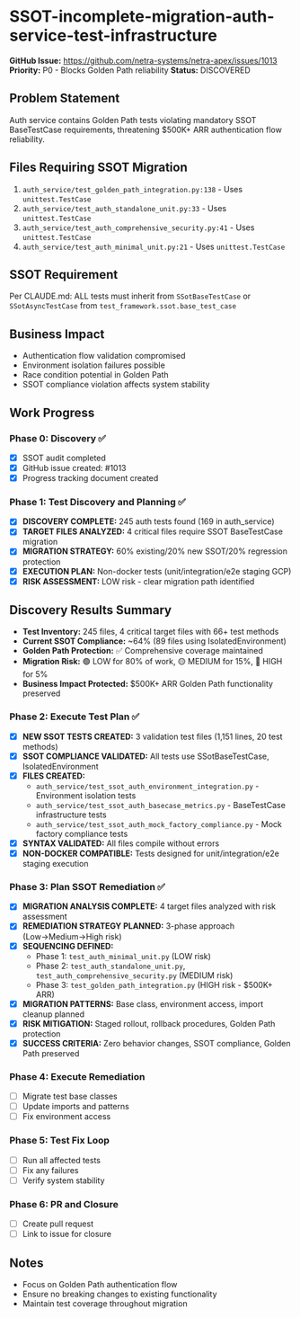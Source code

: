 # SSOT-incomplete-migration-auth-service-test-infrastructure

**GitHub Issue:** https://github.com/netra-systems/netra-apex/issues/1013
**Priority:** P0 - Blocks Golden Path reliability
**Status:** DISCOVERED

## Problem Statement
Auth service contains Golden Path tests violating mandatory SSOT BaseTestCase requirements, threatening $500K+ ARR authentication flow reliability.

## Files Requiring SSOT Migration
1. `auth_service/test_golden_path_integration.py:138` - Uses `unittest.TestCase`
2. `auth_service/test_auth_standalone_unit.py:33` - Uses `unittest.TestCase`
3. `auth_service/test_auth_comprehensive_security.py:41` - Uses `unittest.TestCase`
4. `auth_service/test_auth_minimal_unit.py:21` - Uses `unittest.TestCase`

## SSOT Requirement
Per CLAUDE.md: ALL tests must inherit from `SSotBaseTestCase` or `SSotAsyncTestCase` from `test_framework.ssot.base_test_case`

## Business Impact
- Authentication flow validation compromised
- Environment isolation failures possible
- Race condition potential in Golden Path
- SSOT compliance violation affects system stability

## Work Progress

### Phase 0: Discovery ✅
- [x] SSOT audit completed
- [x] GitHub issue created: #1013
- [x] Progress tracking document created

### Phase 1: Test Discovery and Planning ✅
- [x] **DISCOVERY COMPLETE:** 245 auth tests found (169 in auth_service)
- [x] **TARGET FILES ANALYZED:** 4 critical files require SSOT BaseTestCase migration
- [x] **MIGRATION STRATEGY:** 60% existing/20% new SSOT/20% regression protection
- [x] **EXECUTION PLAN:** Non-docker tests (unit/integration/e2e staging GCP)
- [x] **RISK ASSESSMENT:** LOW risk - clear migration path identified

## Discovery Results Summary
- **Test Inventory:** 245 files, 4 critical target files with 66+ test methods
- **Current SSOT Compliance:** ~64% (89 files using IsolatedEnvironment)
- **Golden Path Protection:** ✅ Comprehensive coverage maintained
- **Migration Risk:** 🟢 LOW for 80% of work, 🟡 MEDIUM for 15%, 🔴 HIGH for 5%
- **Business Impact Protected:** $500K+ ARR Golden Path functionality preserved

### Phase 2: Execute Test Plan ✅
- [x] **NEW SSOT TESTS CREATED:** 3 validation test files (1,151 lines, 20 test methods)
- [x] **SSOT COMPLIANCE VALIDATED:** All tests use SSotBaseTestCase, IsolatedEnvironment
- [x] **FILES CREATED:**
  - `auth_service/test_ssot_auth_environment_integration.py` - Environment isolation tests
  - `auth_service/test_ssot_auth_basecase_metrics.py` - BaseTestCase infrastructure tests
  - `auth_service/test_ssot_auth_mock_factory_compliance.py` - Mock factory compliance tests
- [x] **SYNTAX VALIDATED:** All files compile without errors
- [x] **NON-DOCKER COMPATIBLE:** Tests designed for unit/integration/e2e staging execution

### Phase 3: Plan SSOT Remediation ✅
- [x] **MIGRATION ANALYSIS COMPLETE:** 4 target files analyzed with risk assessment
- [x] **REMEDIATION STRATEGY PLANNED:** 3-phase approach (Low→Medium→High risk)
- [x] **SEQUENCING DEFINED:**
  - Phase 1: `test_auth_minimal_unit.py` (LOW risk)
  - Phase 2: `test_auth_standalone_unit.py`, `test_auth_comprehensive_security.py` (MEDIUM risk)
  - Phase 3: `test_golden_path_integration.py` (HIGH risk - $500K+ ARR)
- [x] **MIGRATION PATTERNS:** Base class, environment access, import cleanup planned
- [x] **RISK MITIGATION:** Staged rollout, rollback procedures, Golden Path protection
- [x] **SUCCESS CRITERIA:** Zero behavior changes, SSOT compliance, Golden Path preserved

### Phase 4: Execute Remediation
- [ ] Migrate test base classes
- [ ] Update imports and patterns
- [ ] Fix environment access

### Phase 5: Test Fix Loop
- [ ] Run all affected tests
- [ ] Fix any failures
- [ ] Verify system stability

### Phase 6: PR and Closure
- [ ] Create pull request
- [ ] Link to issue for closure

## Notes
- Focus on Golden Path authentication flow
- Ensure no breaking changes to existing functionality
- Maintain test coverage throughout migration